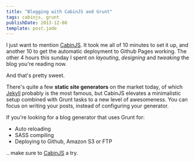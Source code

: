 ```yaml
---
title: "Blogging with CabinJS and Grunt"
tags: cabinjs, grunt
publishDate: 2013-12-08
template: post.jade
---
```


I just want to mention [CabinJS](http://www.cabinjs.com). It took me all of 10 minutes to set it up, and another 10 to get the automatic deployment to Github Pages working. The other 4 hours this sunday I spent on *layouting*, *designing* and *tweaking* the blog you're reading now.

And that's pretty sweet.

There's quite a few **static site generators** on the market today, of which [Jekyll](http://jekyllrb.com) probably is the most famous, but CabinJS elevates a minimalistic setup combined with Grunt tasks to a new level of awesomeness. You can focus on writing your posts, instead of configuring your generator.

If you're looking for a blog generator that uses Grunt for:

* Auto reloading
* SASS compiling
* Deploying to Github, Amazon S3 or FTP

.. make sure to [CabinJS](http://www.cabinjs.com) a try.

